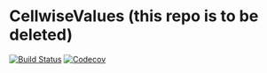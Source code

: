 # CellwiseValues (this repo is to be deleted)

[![Build Status](https://travis-ci.com/gridap/CellwiseValues.jl.svg?branch=master)](https://travis-ci.com/gridap/CellwiseValues.jl)
[![Codecov](https://codecov.io/gh/gridap/CellwiseValues.jl/branch/master/graph/badge.svg)](https://codecov.io/gh/gridap/CellwiseValues.jl)
